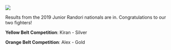 ![](/images/news/2019-05-04-junior-randoris.jpg)

Results from the 2019 Junior Randori nationals are in. Congratulations to our two fighters!

**Yellow Belt Competition**: Kiran - Silver

**Orange Belt Competition**: Alex - Gold
